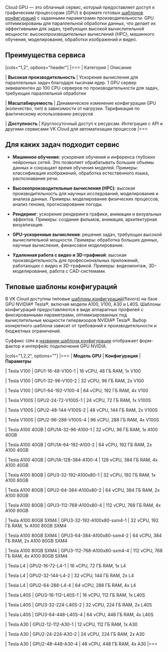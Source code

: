 Cloud GPU — это облачный сервис, который предоставляет доступ к графическим процессорам (GPU) в формате готовых [шаблонов конфигураций](/ru/computing/iaas/concepts/vm/flavor) с заданными параметрами производительности. GPU оптимизированы для параллельной обработки данных, что делает их эффективными для задач, требующих высокой вычислительной мощности: высокопроизводительных вычислений (HPC), машинного обучения, моделирования, обработки изображений и видео.

## Преимущества сервиса

[cols="1,2", options="header"]
|===
| Категория
| Описание

| **Высокая производительность**
| Ускорение вычисления для параллельных задач благодаря тысячам ядер. 
1 GPU сервер эквивалентен до 100 CPU серверов по производительности для задач, требующих параллельной обработки

| **Масштабируемость**
| Динамическое изменение конфигурации GPU (количество, тип) в зависимости от нагрузки. 
Тарификация по фактическому использованию ресурсов

| **Доступность**
| Круглосуточный доступ к ресурсам. 
Интеграция с API и другими сервисами VK Cloud для автоматизации процессов
|===

## Для каких задач подходит сервис

- **Машинное обучение**: ускорение обучения и инференса глубоких нейронных сетей. Это позволяет обрабатывать большие объемы данных и сокращает время обучения моделей. Примеры: классификация изображений, обработка естественного языка, распознавание речи.

- **Высокопроизводительные вычисления (HPC)**: высокая производительность для научных исследований, моделирования и анализа данных. Примеры: моделирование физических процессов, анализ генома, прогнозирование погоды.

- **Рендеринг**: ускорение рендеринга графики, анимации и визуальных эффектов. Примеры: создание фильмов, анимация, архитектурная визуализация.

- **GPU-ускоренные вычисления**: решение задач, требующих высокой вычислительной мощности. Примеры: обработка больших данных, научные вычисления, финансовое моделирование.

- **Удаленная работа с видео и 3D-графикой**: высокая производительность для профессиональных приложений, работающих с видео и 3D-графикой. Примеры: видеомонтаж, 3D-моделирование, работа с CAD-системами.

## Типовые шаблоны конфигураций

В VK Cloud доступны типовые [шаблоны конфигураций](/ru/computing/iaas/concepts/vm/flavor)(flavors) на базе GPU NVIDIA® Tesla®, включая модели A100, V100, A30 и L40S. Шаблоны конфигураций предоставляются в виде аппаратных профилей с фиксированными параметрами, оптимизированных под вычислительные мощности гипервизоров NVIDIA® Tesla®. Выбор конкретного шаблона зависит от требований к производительности и бюджетных ограничений.

Суффикс `SXM4` в [названии шаблона конфигурации](/ru/computing/iaas/concepts/vm/flavor#flavor_names) отображает форм-фактор и интерфейс подключения GPU NVIDIA.

[cols="1,2,2", options=""]
|===
| **Модель GPU**
| **Конфигурация** 
| **Параметры** 

| Tesla V100
| GPU1-16-48-V100-1
| 16 vCPU, 48 ГБ RAM, 1x V100

| Tesla V100
| GPU1-32-96-V100-2
| 32 vCPU, 96 ГБ RAM, 2x V100

| Tesla V100
| GPU1-64-192-V100-4
| 64 vCPU, 192 ГБ RAM, 4x V100

| Tesla V100S
| GPU2-24-72-V100S-1
| 24 vCPU, 72 ГБ RAM, 1x V100S

| Tesla V100S
| GPU2-48-144-V100S-2
| 48 vCPU, 144 ГБ RAM, 2x V100S

| Tesla V100S
| GPU2-96-288-V100S-4
| 96 vCPU, 288 ГБ RAM, 4x V100S

| Tesla A100 40GB
| GPU1A-32-96-A100-1
| 32 vCPU, 96 ГБ RAM, 1x A100 40GB

| Tesla A100 40GB
| GPU1A-64-192-A100-2
| 64 vCPU, 192 ГБ RAM, 2x A100 40GB

| Tesla A100 40GB
| GPU1A-128-384-A100-4
| 128 vCPU, 384 ГБ RAM, 4x A100 40GB

| Tesla A100 80GB
| GPU3-32-192-A100x80-1
| 32 vCPU, 192 ГБ RAM, 1x A100 80GB

| Tesla A100 80GB
| GPU2-64-384-A100x80-2
| 64 vCPU, 384 ГБ RAM, 2x A100 80GB

| Tesla A100 80GB
| GPU3-112-768-A100x80-4
| 112 vCPU, 768 ГБ RAM, 4x A100 80GB

| Tesla A100 80GB SXM4
| GPU3-32-192-A100x80-sxm4-1
| 32 vCPU, 192 ГБ RAM, 1x A100 80GB SXM4

| Tesla A100 80GB SXM4
| GPU3-64-384-A100x80-sxm4-2
| 64 vCPU, 384 ГБ RAM, 2x A100 80GB SXM4

| Tesla A100 80GB SXM4
| GPU3-112-768-A100x80-sxm4-4
| 112 vCPU, 768 ГБ RAM, 4x A100 80GB SXM4

| Tesla L4
| GPU2-16-72-L4-1
| 16 vCPU, 72 ГБ RAM, 1x L4

| Tesla L4
| GPU2-32-144-L4-2
| 32 vCPU, 144 ГБ RAM, 2x L4

| Tesla L4
| GPU2-64-288-L4-4
| 64 vCPU, 288 ГБ RAM, 4x L4

| Tesla L40S
| GPU3-16-112-L40S-1
| 16 vCPU, 112 ГБ RAM, 1x L40S

| Tesla L40S
| GPU3-32-224-L40S-2
| 32 vCPU, 224 ГБ RAM, 2x L40S

| Tesla L40S
| GPU3-64-448-L40S-4
| 64 vCPU, 448 ГБ RAM, 4x L40S

| Tesla A30
| GPU2-12-112-A30-1
| 12 vCPU, 112 ГБ RAM, 1x A30

| Tesla A30
| GPU2-24-224-A30-2
| 24 vCPU, 224 ГБ RAM, 2x A30

| Tesla A30
| GPU2-48-448-A30-4
| 48 vCPU, 448 ГБ RAM, 4x A30
|===


